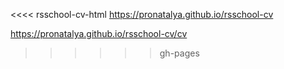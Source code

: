 <<<< rsschool-cv-html
https://pronatalya.github.io/rsschool-cv


 https://pronatalya.github.io/rsschool-cv/cv
 
>>>>>> gh-pages
